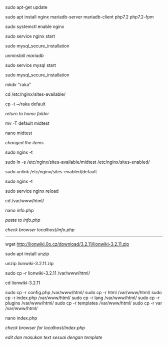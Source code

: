 sudo apt-get update

sudo apt install nginx mariadb-server mariadb-client php7.2 php7.2-fpm

sudo systemctl enable nginx

sudo service nginx start

sudo mysql_secure_installation

*unninstall mariadb*

sudo service mysql start

sudo mysql_secure_installation

mkdir "raka"

cd /etc/nginx/sites-available/

cp -t ~/raka default

*return to home folder*

mv -T default midtest

nano midtest

*changed the items*

sudo nginx -t

sudo ln -s /etc/nginx/sites-available/midtest /etc/nginx/sites-enabled/

sudo unlink /etc/nginx/sites-enabled/default

sudo nginx -t

sudo service nginx reload

cd /var/www/html/

nano info.php

*paste <?php phpinfo(); ?> to info.php*

*check browser localhost/info.php*

-------------------------------------------

wget http://lionwiki.0o.cz/download/3.2.11/lionwiki-3.2.11.zip

sudo apt install unzip

unzip lionwiki-3.2.11.zip

sudo cp -r lionwiki-3.2.11 /var/www/html/

cd lionwiki-3.2.11

sudo cp -r config.php /var/www/html/
sudo cp -r html /var/www/html/
sudo cp -r index.php /var/www/html/
sudo cp -r lang /var/www/html/
sudo cp -r plugins /var/www/html/
sudo cp -r templates /var/www/html/
sudo cp -r var /var/www/html/

nano index.php

*check browser for localhost/index.php*

*edit dan masukan text sesuai dengan template*
